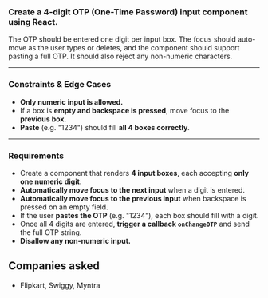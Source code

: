### Create a 4-digit OTP (One-Time Password) input component using React.

The OTP should be entered one digit per input box. The focus should auto-move as the user types or deletes, and the component should support pasting a full OTP. It should also reject any non-numeric characters.

---

### Constraints & Edge Cases

* **Only numeric input is allowed.**
* If a box is **empty and backspace is pressed**, move focus to the **previous box**.
* **Paste** (e.g. "1234") should fill **all 4 boxes correctly**.

---

### Requirements

* Create a component that renders **4 input boxes**, each accepting **only one numeric digit**.
* **Automatically move focus to the next input** when a digit is entered.
* **Automatically move focus to the previous input** when backspace is pressed on an empty field.
* If the user **pastes the OTP** (e.g. "1234"), each box should fill with a digit.
* Once all 4 digits are entered, **trigger a callback `onChangeOTP`** and send the full OTP string.
* **Disallow any non-numeric input.**

## Companies asked
- Flipkart, Swiggy, Myntra

